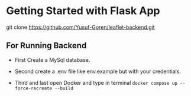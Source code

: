 # Getting Started with Flask App

git clone https://github.com/Yusuf-Goren/leaflet-backend.git

## For Running Backend

- First Create a MySql database.

- Second create a .env file like env.example but with your credentials.

- Third and last open Docker and type in terminal  `docker compose up --force-recreate --build`


